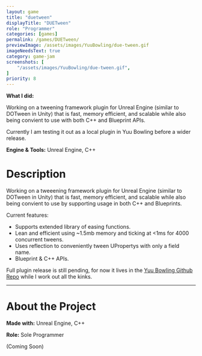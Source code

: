 ```yaml
---
layout: game
title: "duetween"
displayTitle: "DUETween"
role: "Programmer"
categories: [games]
permalink: /games/DUETween/
previewImage: /assets/images/YuuBowling/due-tween.gif
imageNeedsText: true
category: game-jam
screenshots: [
    "/assets/images/YuuBowling/due-tween.gif",
]
priority: 8 
---
```

**What I did:** 

Working on a tweening framework plugin for Unreal Engine (similar to DOTween in Unity) that is fast, memory efficient, and scalable while also being convient to use with both C++ and Blueprint APIs.

Currently I am testing it out as a local plugin in Yuu Bowling before a wider release.

**Engine & Tools:** Unreal Engine, C++
<!--more-->


# Description
Working on a tweeening framework plugin for Unreal Engine (similar to DOTween in Unity) that is fast, memory efficient, and scalable while also being convient to use by supporting usage in both C++ and Blueprints.

Current features:
- Supports extended library of easing functions.
- Lean and efficient using ~1.5mb memory and ticking at <1ms for 4000 concurrent tweens.
- Uses reflection to conveniently tween UPropertys with only a field name.
- Blueprint & C++ APIs.



Full plugin release is still pending, for now it lives in the [Yuu Bowling Github Repo](https://github.com/jaideng123/UnrealBowling/tree/master/Plugins/DUETween) while I work out all the kinks.

---
# About the Project
**Made with:** Unreal Engine, C++

**Role:** Sole Programmer

(Coming Soon)